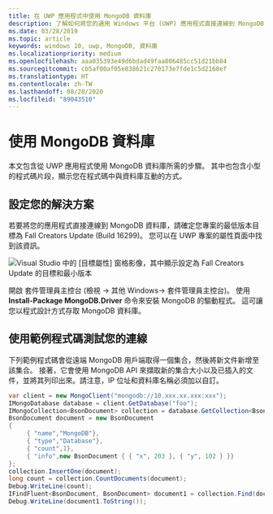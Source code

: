 ```yaml
---
title: 在 UWP 應用程式中使用 MongoDB 資料庫
description: 了解如何將您的通用 Windows 平台 (UWP) 應用程式直接連線到 MongoDB 資料庫，並以程式設計方式測試連線。
ms.date: 03/28/2019
ms.topic: article
keywords: windows 10, uwp, MongoDB, 資料庫
ms.localizationpriority: medium
ms.openlocfilehash: aaa035393e49d6bdad49faa806485cc51d21bb84
ms.sourcegitcommit: cb5af00af05e838621c270173e7fde1c5d2168ef
ms.translationtype: HT
ms.contentlocale: zh-TW
ms.lasthandoff: 08/28/2020
ms.locfileid: "89043510"
---
```

# <a name="use-a-mongodb-database"></a>使用 MongoDB 資料庫
本文包含從 UWP 應用程式使用 MongoDB 資料庫所需的步驟。 其中也包含小型的程式碼片段，顯示您在程式碼中與資料庫互動的方式。

## <a name="set-up-your-solution"></a>設定您的解決方案

若要將您的應用程式直接連線到 MongoDB 資料庫，請確定您專案的最低版本目標為 Fall Creators Update (Build 16299)。  您可以在 UWP 專案的屬性頁面中找到該資訊。

![Visual Studio 中的 [目標屬性] 窗格影像，其中顯示設定為 Fall Creators Update 的目標和最小版本](images/min-version-fall-creators.png)

開啟 套件管理員主控台  (檢視 -> 其他 Windows-> 套件管理員主控台)。 使用 **Install-Package MongoDB.Driver** 命令來安裝 MongoDB 的驅動程式。 這可讓您以程式設計方式存取 MongoDB 資料庫。

## <a name="test-your-connection-using-sample-code"></a>使用範例程式碼測試您的連線
下列範例程式碼會從遠端 MongoDB 用戶端取得一個集合，然後將新文件新增至該集合。 接著，它會使用 MongoDB API 來擷取新的集合大小以及已插入的文件，並將其列印出來。請注意，IP 位址和資料庫名稱必須加以自訂。

```csharp
var client = new MongoClient("mongodb://10.xxx.xx.xxx:xxx");
IMongoDatabase database = client.GetDatabase("foo");
IMongoCollection<BsonDocument> collection = database.GetCollection<BsonDocument>("bar");
BsonDocument document = new BsonDocument
{
     { "name","MongoDB"},
     { "type","Database"},
     { "count",1},
     { "info",new BsonDocument { { "x", 203 }, { "y", 102 } }}
};
collection.InsertOne(document);
long count = collection.CountDocuments(document);
Debug.WriteLine(count);
IFindFluent<BsonDocument, BsonDocument> document1 = collection.Find(document);
Debug.WriteLine(document1.ToString());
```
